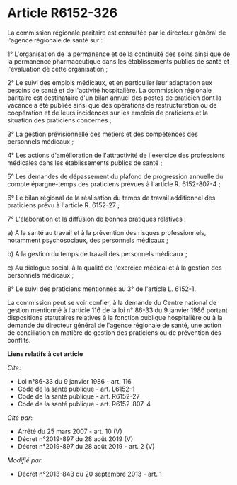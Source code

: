 # Article R6152-326

La commission régionale paritaire est consultée par le directeur général de l'agence régionale de santé sur : 

1° L'organisation de la permanence et de la continuité des soins ainsi que de la permanence pharmaceutique dans les
établissements publics de santé et l'évaluation de cette organisation ; 

2° Le suivi des emplois médicaux, et en particulier leur adaptation aux besoins de santé et de l'activité hospitalière. La
commission régionale paritaire est destinataire d'un bilan annuel des postes de praticien dont la vacance a été publiée ainsi
que des opérations de restructuration ou de coopération et de leurs incidences sur les emplois de praticiens et la situation
des praticiens concernés ; 

3° La gestion prévisionnelle des métiers et des compétences des personnels médicaux ; 

4° Les actions d'amélioration de l'attractivité de l'exercice des professions médicales dans les établissements publics de
santé ; 

5° Les demandes de dépassement du plafond de progression annuelle du compte épargne-temps des praticiens prévues à l'article
R. 6152-807-4 ; 

6° Le bilan régional de la réalisation du temps de travail additionnel des praticiens prévu à l'article R. 6152-27 ; 

7° L'élaboration et la diffusion de bonnes pratiques relatives : 

a) A la santé au travail et à la prévention des risques professionnels, notamment psychosociaux, des personnels médicaux ; 

b) A la gestion du temps de travail des personnels médicaux ; 

c) Au dialogue social, à la qualité de l'exercice médical et à la gestion des personnels médicaux ; 

8° Le suivi des praticiens mentionnés au 3° de l'article L. 6152-1. 

La commission peut se voir confier, à la demande du Centre national de gestion mentionné à l'article 116 de la loi n° 86-33
du 9 janvier 1986 portant dispositions statutaires relatives à la fonction publique hospitalière ou à la demande du directeur
général de l'agence régionale de santé, une action de conciliation en matière de gestion des praticiens ou de prévention des
conflits.

**Liens relatifs à cet article**

_Cite_:

  - Loi n°86-33 du 9 janvier 1986 - art. 116
  - Code de la santé publique - art. L6152-1
  - Code de la santé publique - art. R6152-27
  - Code de la santé publique - art. R6152-807-4

_Cité par_:

  - Arrêté du 25 mars 2007 - art. 10 (V)
  - Décret n°2019-897 du 28 août 2019 (V)
  - Décret n°2019-897 du 28 août 2019 - art. 2 (V)

_Modifié par_:

  - Décret n°2013-843 du 20 septembre 2013 - art. 1
